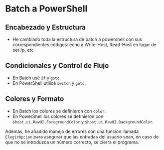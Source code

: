 # Batch a PowerShell

## Encabezado y Estructura
- He cambiado toda la estructura de batch a powershell con sus correspondientes códigos:
echo a Write-Host, Read-Host en lugar de set /p, etc 

## Condicionales y Control de Flujo
- En Batch usé `if` y `goto`.
- En PowerShell utilicé `switch` y `goto`.

## Colores y Formato
- En Batch los colores se definieron con `color`.
- En PowerShell los colores se definieron con `$host.ui.RawUI.ForegroundColor` y `$host.ui.RawUI.BackgroundColor`.

Además, he añadido manejo de errores con una función llamada `ElegirOpcion` para asegurar que las entradas del usuario sean, en caso de que no se introduzca un número correcto, se cierra el programa.
